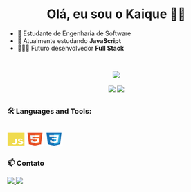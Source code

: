 


 <h1 align="center">Olá, eu sou o Kaique 👋🏻</h1>

- 🔭 Estudante de Engenharia de Software  
- 🌱 Atualmente estudando **JavaScript**  
- 👨🏻‍💻 Futuro desenvolvedor **Full Stack**

<br>

<p align="center">
  <img src="https://readme-typing-svg.herokuapp.com/?color=b2f2f7&size=35&center=true&vCenter=true&width=1000&lines=Seja+bem+vindo+ao+meu+repositório+:%29"/>
</p>

<div align="center">  
  <img height="180em" src="https://github-readme-stats.vercel.app/api?username=KaiqueBz&show_icons=true&theme=tokyonight&include_all_commits=true&count_private=true"/>
  <img height="180em" src="https://github-readme-stats.vercel.app/api/top-langs/?username=KaiqueBz&theme=tokyonight"/>
</div>

##

### 🛠️ Languages and Tools:
<div style="display: inline_block"><br>
  <img align="center" alt="Kaique-Js" height="30" width="40" src="https://raw.githubusercontent.com/devicons/devicon/master/icons/javascript/javascript-plain.svg">
  <img align="center" alt="Kaique-HTML" height="30" width="40" src="https://raw.githubusercontent.com/devicons/devicon/master/icons/html5/html5-original.svg">
  <img align="center" alt="Kaique-CSS" height="30" width="40" src="https://raw.githubusercontent.com/devicons/devicon/master/icons/css3/css3-original.svg">
</div>

##

### 📫 Contato

<p>
  <a href="mailto:kaiquebiazon1@gmail.com">
    <img src="https://img.shields.io/badge/-Gmail-%23333?style=for-the-badge&logo=gmail&logoColor=white">
  </a>
  <a href="https://www.linkedin.com/in/kaique-biazon-35720b304" target="_blank">
    <img src="https://img.shields.io/badge/-LinkedIn-%230077B5?style=for-the-badge&logo=linkedin&logoColor=white">
  </a>
</p>
